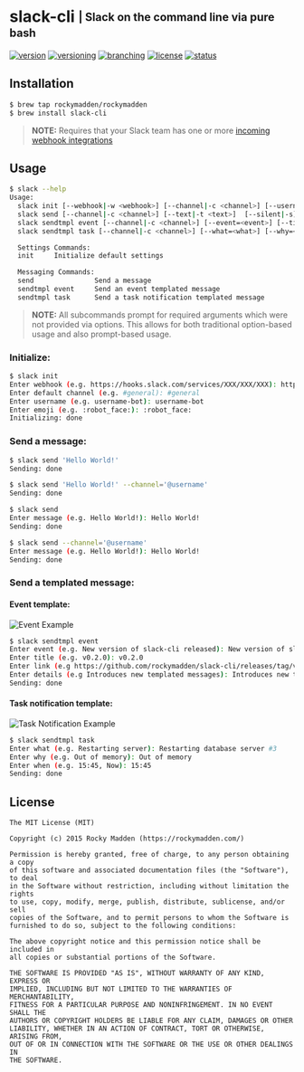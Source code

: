 # slack-cli <sub><sup>| Slack on the command line via pure bash</sup></sub>
[![version](http://img.shields.io/badge/version-v0.3.0-blue.svg)](https://github.com/rockymadden/slack-cli/releases)
[![versioning](http://img.shields.io/badge/versioning-semver-blue.svg)](http://semver.org/)
[![branching](http://img.shields.io/badge/branching-github%20flow-blue.svg)](https://guides.github.com/introduction/flow/)
[![license](http://img.shields.io/badge/license-mit-blue.svg)](https://opensource.org/licenses/MIT)
[![status](http://img.shields.io/badge/status-working-brightgreen.svg)](#)

## Installation
```bash
$ brew tap rockymadden/rockymadden
$ brew install slack-cli
```
> __NOTE:__ Requires that your Slack team has one or more
[incoming webhook integrations](https://api.slack.com/incoming-webhooks)

## Usage

```bash
$ slack --help
Usage:
  slack init [--webhook|-w <webhook>] [--channel|-c <channel>] [--username|-u <username>] [--icon|-i <icon>] [--silent|-s]
  slack send [--channel|-c <channel>] [--text|-t <text>]  [--silent|-s]
  slack sendtmpl event [--channel|-c <channel>] [--event=<event>] [--title=<title>] [--link=<link>] [--details=<details>] [--color=<color>] [--silent|-s]
  slack sendtmpl task [--channel|-c <channel>] [--what=<what>] [--why=<why>] [--when=<when>] [--color=<color>] [--silent|-s]

  Settings Commands:
  init     Initialize default settings

  Messaging Commands:
  send               Send a message
  sendtmpl event     Send an event templated message
  sendtmpl task      Send a task notification templated message
```

> __NOTE:__ All subcommands prompt for required arguments which were not provided via options. This
allows for both traditional option-based usage and also prompt-based usage.

### Initialize:

```bash
$ slack init
Enter webhook (e.g. https://hooks.slack.com/services/XXX/XXX/XXX): https://hooks.slack.com/services/XXX/XXX/XXX
Enter default channel (e.g. #general): #general
Enter username (e.g. username-bot): username-bot
Enter emoji (e.g. :robot_face:): :robot_face:
Initializing: done
```

### Send a message:

```bash
$ slack send 'Hello World!'
Sending: done
```

```bash
$ slack send 'Hello World!' --channel='@username'
Sending: done
```

```bash
$ slack send
Enter message (e.g. Hello World!): Hello World!
Sending: done
```

```bash
$ slack send --channel='@username'
Enter message (e.g. Hello World!): Hello World!
Sending: done
```

### Send a templated message:

#### Event template:

![Event Example](http://share.rockymadden.com/image/1D121I1O1c2T/Image%202015-12-05%20at%208.31.03%20PM.png)

```bash
$ slack sendtmpl event
Enter event (e.g. New version of slack-cli released): New version of slack-cli released
Enter title (e.g. v0.2.0): v0.2.0
Enter link (e.g https://github.com/rockymadden/slack-cli/releases/tag/v0.2.0): https://github.com/rockymadden/slack-cli/releases/tag/v0.2.0
Enter details (e.g Introduces new templated messages): Introduces new templated messages
Sending: done
```

#### Task notification template:

![Task Notification Example](http://share.rockymadden.com/image/3N2t402L0b3Q/Image%202015-12-05%20at%207.45.21%20PM.png)

```bash
$ slack sendtmpl task
Enter what (e.g. Restarting server): Restarting database server #3
Enter why (e.g. Out of memory): Out of memory
Enter when (e.g. 15:45, Now): 15:45
Sending: done
```

## License
```
The MIT License (MIT)

Copyright (c) 2015 Rocky Madden (https://rockymadden.com/)

Permission is hereby granted, free of charge, to any person obtaining a copy
of this software and associated documentation files (the "Software"), to deal
in the Software without restriction, including without limitation the rights
to use, copy, modify, merge, publish, distribute, sublicense, and/or sell
copies of the Software, and to permit persons to whom the Software is
furnished to do so, subject to the following conditions:

The above copyright notice and this permission notice shall be included in
all copies or substantial portions of the Software.

THE SOFTWARE IS PROVIDED "AS IS", WITHOUT WARRANTY OF ANY KIND, EXPRESS OR
IMPLIED, INCLUDING BUT NOT LIMITED TO THE WARRANTIES OF MERCHANTABILITY,
FITNESS FOR A PARTICULAR PURPOSE AND NONINFRINGEMENT. IN NO EVENT SHALL THE
AUTHORS OR COPYRIGHT HOLDERS BE LIABLE FOR ANY CLAIM, DAMAGES OR OTHER
LIABILITY, WHETHER IN AN ACTION OF CONTRACT, TORT OR OTHERWISE, ARISING FROM,
OUT OF OR IN CONNECTION WITH THE SOFTWARE OR THE USE OR OTHER DEALINGS IN
THE SOFTWARE.
```
